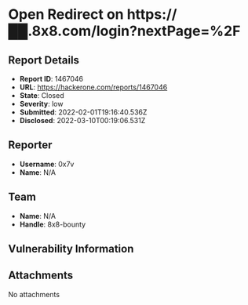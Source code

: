 # Open Redirect on https://██.8x8.com/login?nextPage=%2F

## Report Details
- **Report ID**: 1467046
- **URL**: https://hackerone.com/reports/1467046
- **State**: Closed
- **Severity**: low
- **Submitted**: 2022-02-01T19:16:40.536Z
- **Disclosed**: 2022-03-10T00:19:06.531Z

## Reporter
- **Username**: 0x7v
- **Name**: N/A

## Team
- **Name**: N/A
- **Handle**: 8x8-bounty

## Vulnerability Information


## Attachments
No attachments
